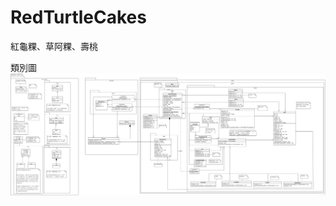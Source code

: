 # RedTurtleCakes
紅龜粿、草阿粿、壽桃

類別圖
![](https://github.com/Extra-Yvette/RedTurtleCakes/blob/master_projectfix_yvette/uml/RedTurtleCakes.png?raw=true?raw=true)
